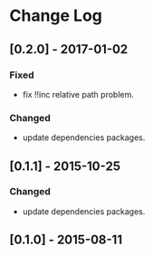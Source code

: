 # Change Log

## [0.2.0] - 2017-01-02
### Fixed
- fix !!inc relative path problem.

### Changed
- update dependencies packages.

## [0.1.1] - 2015-10-25
### Changed
- update dependencies packages.

## [0.1.0] - 2015-08-11
